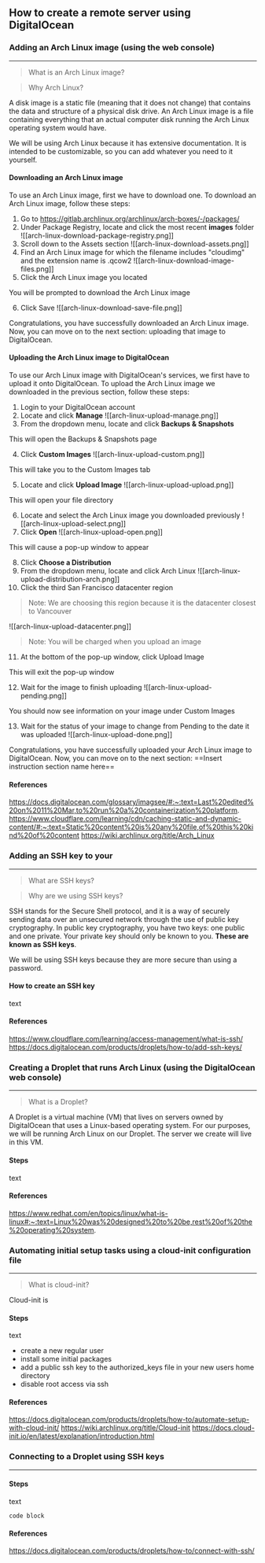 ## How to create a remote server using DigitalOcean

### Adding an Arch Linux image (using the web console)
***

> What is an Arch Linux image?

> Why Arch Linux?

A disk image is a static file (meaning that it does not change) that contains the data and structure of a physical disk drive. An Arch Linux image is a file containing everything that an actual computer disk running the Arch Linux operating system would have.

We will be using Arch Linux because it has extensive documentation. It is intended to be customizable, so you can add whatever you need to it yourself.

#### Downloading an Arch Linux image

To use an Arch Linux image, first we have to download one. To download an Arch Linux image, follow these steps:

1. Go to https://gitlab.archlinux.org/archlinux/arch-boxes/-/packages/
2. Under Package Registry, locate and click the most recent **images** folder
![[arch-linux-download-package-registry.png]]
3. Scroll down to the Assets section
![[arch-linux-download-assets.png]]
4. Find an Arch Linux image for which the filename includes "cloudimg" and the extension name is .qcow2
![[arch-linux-download-image-files.png]]
5. Click the Arch Linux image you located

You will be prompted to download the Arch Linux image

6. Click Save
![[arch-linux-download-save-file.png]]

Congratulations, you have successfully downloaded an Arch Linux image. Now, you can move on to the next section: uploading that image to DigitalOcean.

#### Uploading the Arch Linux image to DigitalOcean

To use our Arch Linux image with DigitalOcean's services, we first have to upload it onto DigitalOcean. To upload the Arch Linux image we downloaded in the previous section, follow these steps:

1. Login to your DigitalOcean account
2. Locate and click **Manage**
![[arch-linux-upload-manage.png]]
3. From the dropdown menu, locate and click **Backups & Snapshots**

This will open the Backups & Snapshots page

4. Click **Custom Images**
![[arch-linux-upload-custom.png]]

This will take you to the Custom Images tab

5. Locate and click **Upload Image**
![[arch-linux-upload-upload.png]]

This will open your file directory

6. Locate and select the Arch Linux image you downloaded previously
![[arch-linux-upload-select.png]]
7. Click **Open**
![[arch-linux-upload-open.png]]

This will cause a pop-up window to appear

8. Click **Choose a Distribution**
9. From the dropdown menu, locate and click Arch Linux
![[arch-linux-upload-distribution-arch.png]]
10. Click the third San Francisco datacenter region

> Note: We are choosing this region because it is the datacenter closest to Vancouver

![[arch-linux-upload-datacenter.png]]

> Note: You will be charged when you upload an image

11. At the bottom of the pop-up window, click Upload Image

This will exit the pop-up window

12. Wait for the image to finish uploading
![[arch-linux-upload-pending.png]]

You should now see information on your image under Custom Images

13. Wait for the status of your image to change from Pending to the date it was uploaded
![[arch-linux-upload-done.png]]

Congratulations, you have successfully uploaded your Arch Linux image to DigitalOcean. Now, you can move on to the next section: ==Insert instruction section name here==

#### References
https://docs.digitalocean.com/glossary/imagsee/#:~:text=Last%20edited%20on%2011%20Mar,to%20run%20a%20containerization%20platform.
https://www.cloudflare.com/learning/cdn/caching-static-and-dynamic-content/#:~:text=Static%20content%20is%20any%20file,of%20this%20kind%20of%20content
https://wiki.archlinux.org/title/Arch_Linux


### Adding an SSH key to your 
***

> What are SSH keys?

> Why are we using SSH keys?

SSH stands for the Secure Shell protocol, and it is a way of securely sending data over an unsecured network through the use of public key cryptography. In public key cryptography, you have two keys: one public and one private. Your private key should only be known to you. **These are known as SSH keys**. 

We will be using SSH keys because they are more secure than using a password.

#### How to create an SSH key

text
#### References
https://www.cloudflare.com/learning/access-management/what-is-ssh/
https://docs.digitalocean.com/products/droplets/how-to/add-ssh-keys/

### Creating a Droplet that runs Arch Linux (using the DigitalOcean web console)
***

> What is a Droplet?

A Droplet is a virtual machine (VM) that lives on servers owned by DigitalOcean that uses a Linux-based operating system. For our purposes, we will be running Arch Linux on our Droplet. The server we create will live in this VM.

#### Steps

text

#### References
https://www.redhat.com/en/topics/linux/what-is-linux#:~:text=Linux%20was%20designed%20to%20be,rest%20of%20the%20operating%20system.

### Automating initial setup tasks using a cloud-init configuration file
***

> What is cloud-init?

Cloud-init is 


#### Steps

text
- create a new regular user
- install some initial packages
- add a public ssh key to the authorized_keys file in your new users home directory
- disable root access via ssh

#### References
https://docs.digitalocean.com/products/droplets/how-to/automate-setup-with-cloud-init/
https://wiki.archlinux.org/title/Cloud-init
https://docs.cloud-init.io/en/latest/explanation/introduction.html

### Connecting to a Droplet using SSH keys
***
#### Steps

text
```
code block
```

#### References
https://docs.digitalocean.com/products/droplets/how-to/connect-with-ssh/